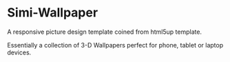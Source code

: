 # Simi-Wallpaper

A responsive picture design template coined from html5up template. 

Essentially a collection of 3-D Wallpapers perfect for phone, tablet or laptop devices. 